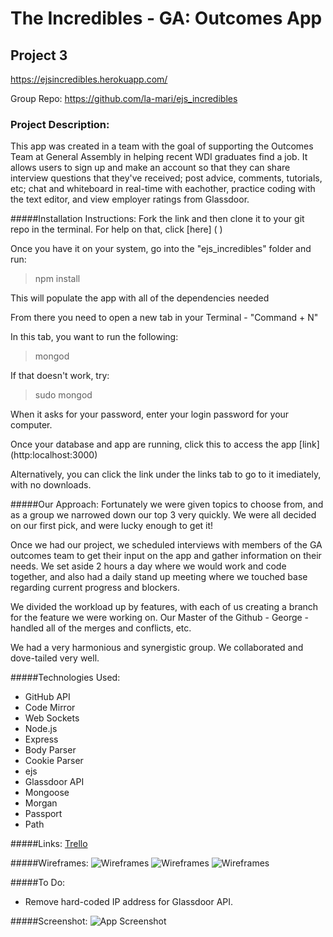 # The Incredibles - GA: Outcomes App
## Project 3
<https://ejsincredibles.herokuapp.com/>

Group Repo: <https://github.com/la-mari/ejs_incredibles>

### Project Description:
This app was created in a team with the goal of supporting the Outcomes Team at General Assembly in helping recent WDI graduates find a job. It allows users to sign up and make an account so that they can share interview questions that they've received; post advice, comments, tutorials, etc; chat and whiteboard in real-time with eachother, practice coding with the text editor, and view employer ratings from Glassdoor.
 
#####Installation Instructions:
Fork the link and then clone it to your git repo in the terminal.  For help on that, click [here] ( )

Once you have it on your system, go into the "ejs_incredibles" folder and run:
> npm install

This will populate the app with all of the dependencies needed

From there you need to open a new tab in your Terminal - "Command + N"

In this tab, you want to run the following:

>mongod

If that doesn't work, try:

>sudo mongod

When it asks for your password, enter your login password for your computer.

Once your database and app are running, click this to access the app [link] (http:localhost:3000)

Alternatively, you can click the link under the links tab to go to it imediately, with no downloads.

#####Our Approach:
Fortunately we were given topics to choose from, and as a group we narrowed down our top 3 very quickly.  We were all decided on our first pick, and were lucky enough to get it!

Once we had our project, we scheduled interviews with members of the GA outcomes team to get their input on the app and gather information on their needs. We set aside 2 hours a day where we would work and code together, and also had a daily stand up meeting where we touched base regarding current progress and blockers.

We divided the workload up by features, with each of us creating a branch for the feature we were working on.  Our Master of the Github - George - handled all of the merges and conflicts, etc.

We had a very harmonious and synergistic group.  We collaborated and dove-tailed very well. 

#####Technologies Used:
* GitHub API
* Code Mirror
* Web Sockets
* Node.js
* Express
* Body Parser
* Cookie Parser
* ejs
* Glassdoor API
* Mongoose
* Morgan
* Passport
* Path

#####Links:
[Trello](https://trello.com/b/TlbEq6wv/coming-out-of-ga)

#####Wireframes:
![Wireframes](http://i.imgur.com/kVkN4nG.png "Chat and whiteboard view")
![Wireframes](http://i.imgur.com/Qv3Huyw.png "Interview Questions View")
![Wireframes](http://i.imgur.com/pbqz8CE.png "Posts view")

#####To Do:
* Remove hard-coded IP address for Glassdoor API.


#####Screenshot:
![App Screenshot](http://i.imgur.com/riTQ3gI.png "Incredibles' App Screenshot")



